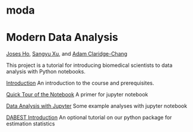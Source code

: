 moda
================

<!-- WARNING: THIS FILE WAS AUTOGENERATED! DO NOT EDIT! -->

# Modern Data Analysis

[Joses Ho](https://twitter.com/jacuzzijo), [Sangyu
Xu](https://xusangyu.com/), and [Adam
Claridge-Chang](http://www.claridgechang.net/)

This project is a tutorial for introducing biomedical scientists to data
analysis with Python notebooks.

[Introduction](https://github.com/sangyu/moda/blob/main/nbs/01_Introduction.ipynb)
An introduction to the course and prerequisites.

[Quick Tour of the
Notebook](https://github.com/sangyu/moda/blob/main/nbs/02_Quick_tour_of_the_Notebook.ipynb)
A primer for jupyter notebook

[Data Analysis with
Jupyter](http://localhost:8890/notebooks/nbs/03_Data_Analysis_with_Jupyter.ipynb)
Some example analyses with jupyter notebook

[DABEST
Introduction](https://github.com/sangyu/moda/blob/main/nbs/04_Dabest_introduction.ipynb)
An optional tutorial on our python package for estimation statistics

